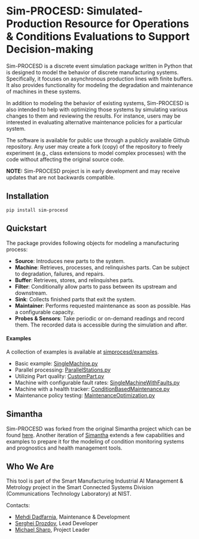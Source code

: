 # Sim-PROCESD: Simulated-Production Resource for Operations & Conditions Evaluations to Support Decision-making

Sim-PROCESD is a discrete event simulation package written in Python that is designed to model the behavior of discrete manufacturing systems. Specifically, it focuses on asynchronous production lines with finite buffers. It also provides functionality for modeling the degradation and maintenance of machines in these systems.

In addition to modeling the behavior of existing systems, Sim-PROCESD is also intended to help with optimizing those systems by simulating various changes to them and reviewing the results. For instance, users may be interested in evaluating alternative maintenance policies for a particular system.

The software is available for public use through a publicly available Github repository. Any user may create a fork (copy) of the repository to freely experiment (e.g., class extensions to model complex processes) with the code without affecting the original source code.

**NOTE:** Sim-PROCESD project is in early development and may receive updates that are not backwards compatible.


## Installation
```
pip install sim-procesd
```

## Quickstart

The package provides following objects for modeling a manufacturing process:
- **Source**: Introduces new parts to the system.
- **Machine**: Retrieves, processes, and relinquishes parts. Can be subject to degradation, failures, and repairs.
- **Buffer**: Retrieves, stores, and relinquishes parts.
- **Filter**: Conditionally allow parts to pass between its upstream and downstream.
- **Sink**: Collects finished parts that exit the system.
- **Maintainer**: Performs requested maintenance as soon as possible. Has a configurable capacity.
- **Probes & Sensors**: Take periodic or on-demand readings and record them. The recorded data is accessible during the simulation and after.

#### Examples

A collection of examples is available at [simprocesd/examples](/simprocesd/examples).

- Basic example: [SingleMachine.py](/simprocesd/examples/SingleMachine.py)  
- Parallel processing: [ParallelStations.py](/simprocesd/examples/ParallelStations.py)  
- Utilizing Part quality: [CustomPart.py](/simprocesd/examples/CustomPart.py)  
- Machine with configurable fault rates: [SingleMachineWithFaults.py](/simprocesd/examples/SingleMachineWithFaults.py)   
- Machine with a health tracker: [ConditionBasedMaintenance.py](/simprocesd/examples/ConditionBasedMaintenance.py)  
- Maintenance policy testing: [MaintenanceOptimization.py](/simprocesd/examples/MaintenanceOptimization.py)  

## Simantha
Sim-PROCESD was forked from the original Simantha project which can be found [here](https://github.com/m-hoff/simantha). Another iteration of [Simantha](https://github.com/usnistgov/simantha) extends a few capabilities and examples to prepare it for the modeling of condition monitoring systems and prognostics and health management tools.

 

## Who We Are
This tool is part of the Smart Manufacturing Industrial AI Management & Metrology project in the Smart Connected Systems Division (Communications Technology Laboratory) at NIST.

Contacts:
- [Mehdi Dadfarnia](https://www.nist.gov/people/mehdi-dadfarnia), Maintenance & Development
- [Serghei Drozdov](https://www.nist.gov/people/serghei-drozdov), Lead Developer
- [Michael Sharp](https://www.nist.gov/people/michael-sharp), Project Leader

